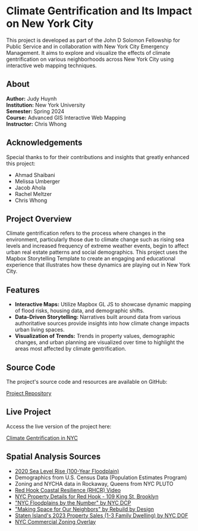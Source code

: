 # Climate Gentrification and Its Impact on New York City

This project is developed as part of the John D Solomon Fellowship for Public Service and in collaboration with New York City Emergency Management. It aims to explore and visualize the effects of climate gentrification on various neighborhoods across New York City using interactive web mapping techniques.

## About

**Author:** Judy Huynh  
**Institution:** New York University  
**Semester:** Spring 2024  
**Course:** Advanced GIS Interactive Web Mapping  
**Instructor:** Chris Whong  

## Acknowledgements

Special thanks to for their contributions and insights that greatly enhanced this project:
- Ahmad Shaibani
- Melissa Umberger
- Jacob Ahola
- Rachel Meltzer
- Chris Whong

## Project Overview

Climate gentrification refers to the process where changes in the environment, particularly those due to climate change such as rising sea levels and increased frequency of extreme weather events, begin to affect urban real estate patterns and social demographics. This project uses the Mapbox Storytelling Template to create an engaging and educational experience that illustrates how these dynamics are playing out in New York City.

## Features

- **Interactive Maps:** Utilize Mapbox GL JS to showcase dynamic mapping of flood risks, housing data, and demographic shifts.
- **Data-Driven Storytelling:** Narratives built around data from various authoritative sources provide insights into how climate change impacts urban living spaces.
- **Visualization of Trends:** Trends in property values, demographic changes, and urban planning are visualized over time to highlight the areas most affected by climate gentrification.

## Source Code

The project's source code and resources are available on GitHub:

[Project Repository](https://github.com/j00by/nycem-4)

## Live Project

Access the live version of the project here:

[Climate Gentrification in NYC](https://j00by.github.io/nycem-4/)

## Spatial Analysis Sources
- [2020 Sea Level Rise (100-Year Floodplain)](https://data.cityofnewyork.us/Environment/Sea-Level-Rise-Maps-2020s-100-year-Floodplain-/ezfn-5dsb)
- Demographics from U.S. Census Data (Population Estimates Program)
- Zoning and NYCHA data in Rockaway, Queens from NYC PLUTO
- [Red Hook Coastal Resilience (RHCR) Video](https://www.nyc.gov/site/rhcr/progress/public-meetings-and-workshops.page)
- [NYC Property Details for Red Hook - 109 King St, Brooklyn](https://propertyinformationportal.nyc.gov/parcels/parcel/3005560121)
- ["NYC Floodplains by the Number" by NYC DCP](https://www.nyc.gov/assets/planning/download/pdf/plans-studies/resilient-neighborhoods/floodplain-by-numbers.pdf)
- ["Making Space for Our Neighbors" by Rebuild by Design](https://rebuildbydesign.org/uncategorized/climate-displacement-in-nyc/)
- [Staten Island's 2023 Property Sales (1-3 Family Dwelling) by NYC DOF](https://www.nyc.gov/site/finance/property/property-annualized-sales-update.page)
- [NYC Commercial Zoning Overlay](https://www.nyc.gov/site/planning/zoning/districts-tools/commercial-districts-c1-c8.page)
